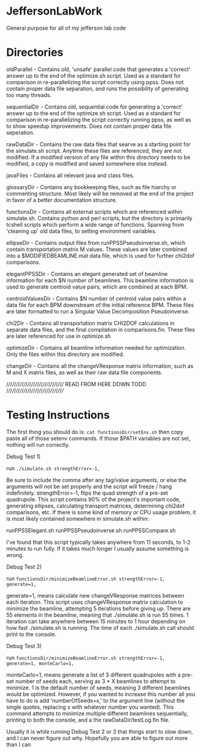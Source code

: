 # JeffersonLabWork
General purpose for all of my jefferson lab code

# Directories

oldParallel - Contains old, 'unsafe' parallel code that generates a 'correct' answer up to the end of the optimize.sh script. Used as a standard for comparison in
re-parallelizing the script correctly using ppss. Does not contain proper data file separation, and runs the possibility of generating too many threads.

sequentialDir - Contains old, sequential code for generating a 'correct' answer up to the end of the optimize.sh script. Used as a standard for comparison in
re-parallelizing the script correctly running ppss, as well as to show speedup improvements. Does not contain proper data file seperation.

rawDataDir - Contains the raw data files that searve as a starting point for the simulate.sh script. Anytime these files are referenced,
they are not modified. If a modified version of any file within this directory needs to be modified, a copy is modified and saved somewhere else instead.

javaFiles - Contains all relevant java and class files.

glossaryDir - Contains any bookkeeping files, such as file hiarchy or commenting structure. Most likely will be removed at the end of the project in favor
of a better documentation structure.

functionsDir - Contains all external scripts which are referenced within simulate.sh. Contains python and perl scripts, but the directory is primarily
tcshell scripts which perform a wide range of functions. Spanning from 'cleaning up' old data files, to setting environment variables.

ellipseDir - Contains output files from runPPSSPseudoinverse.sh, which contain transportation matrix M values. These values are later combined into a
$MODIFIEDBEAMLINE.mat data file, which is used for further chi2dof comparisons.

elegantPPSSDir - Contains an elegant generated set of beamline information for each $N number of beamlines. This beamline information is used to generate centroid
value pairs, which are combined at each BPM.

centroidValuesDir - Contains $N number of centroid value pairs within a data file for each BPM downstream of the initial reference BPM. These files are later
formatted to run a Singular Value Decomposition Pseudoinverse.

chi2Dir - Contains all transportation matrix CHI2DOF calculations in separate data files, and the final compilation in comparisons.fin. These files are later
referenced for use in optimize.sh

optimizeDir - Contains all beamline information needed for optimization. Only the files within this directory are modified.

changeDir - Contains all the changeVResponse matrix information, such as M and X matrix files, as well as their raw data file components.


/*/*/*/*/*/*/*/*/*/*/*/*/*/*/*/*/*/*/*/*/*/*/*/*/*/*/*/*/*/* READ FROM HERE DOWN TODD /*/*/*/*/*/*/*/*/*/*/*/*/*/*/*/*/*/*/*/*/*/*/*/*/*/*/*/*/*/*

# Testing Instructions

The first thing you should do is: `cat functionsDir/setEnv.sh` then copy paste all of those setenv commands. If those $PATH variables are not set, nothing will run correctly.

Debug Test 1)

run `./simulate.sh strengthError=-1,`

Be sure to include the comma after any tag/value arguments, or else the arguments will not be set properly and the script will freeze / hang indefinitely. strengthError=-1, flips the quad strength of a pre-set quadrupole. This script contains 90% of the project's important code, generating ellipses, calculating transport matrices, determining chi2dof comparisons, etc. If there is some kind of memory or CPU usage problem, it is most likely contained somewhere in simulate.sh within:

runPPSSElegant.sh
runPPSSPseudoinverse.sh
runPPSSCompare.sh

I've found that this script typically takes anywhere from 11 seconds, to 1-2 minutes to run fully. If it takes much longer I usually assume something is wrong.

Debug Test 2)

run `functionsDir/minimizeBeamlineError.sh strengthError=-1, generate=1,`

generate=1, means calculate new changeVResponse matrices between each iteration. This script uses changeVResponse matrix calculation to minimize the beamline, attempting 5 iterations before giving up. There are 55 elements in the beamline, meaning that ./simulate.sh is run 55 times. 1 iteration can take anywhere between 15 minutes to 1 hour depending on how fast ./simulate.sh is running. The time of each ./simulate.sh call should print to the console.

Debug Test 3)

run `functionsDir/minimizeBeamlineError.sh strengthError=-1, generate=1, monteCarlo=1,`

monteCarlo=1, means generate a list of 3 different quadrupoles with a pre-set number of seeds each, serving as 3 * X beamlines to attempt to minimize. 1 is the default number of seeds, meaning 3 different beamlines would be optimized. However, if you wanted to increase this number all you have to do is add 'numberOfSeeds=x,' to the argument line (without the single quotes, replacing x with whatever number you wanted). This command attempts to minimize multiple different beamlines sequentially, printing to both the console, and a the rawDataDir/testLog.fin file.

Usually it is while running Debug Test 2 or 3 that things start to slow down, and I can never figure out why. Hopefully you are able to figure out more than I can
